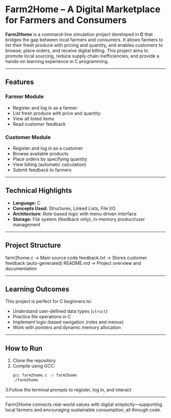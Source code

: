#  Farm2Home – A Digital Marketplace for Farmers and Consumers

**Farm2Home** is a command-line simulation project developed in **C** that bridges the gap between local farmers and consumers. It allows farmers to list their fresh produce with pricing and quantity, and enables customers to browse, place orders, and receive digital billing. This project aims to promote local sourcing, reduce supply chain inefficiencies, and provide a hands-on learning experience in C programming.

---

##  Features

###  Farmer Module
- Register and log in as a farmer
- List fresh produce with price and quantity
- View all listed items
- Read customer feedback

###  Customer Module
- Register and log in as a customer
- Browse available products
- Place orders by specifying quantity
- View billing (automatic calculation)
- Submit feedback to farmers

---

##  Technical Highlights

- **Language:** C  
- **Concepts Used:** Structures, Linked Lists, File I/O  
- **Architecture:** Role-based logic with menu-driven interface  
- **Storage:** File system (feedback only), in-memory product/user management  

---

##  Project Structure
farm2home.c → Main source code
feedback.txt → Stores customer feedback (auto-generated)
README.md → Project overview and documentation

---

##  Learning Outcomes

This project is perfect for C beginners to:
- Understand user-defined data types (`struct`)
- Practice file operations in C
- Implement logic-based navigation (roles and menus)
- Work with pointers and dynamic memory allocation

---

##  How to Run

1. Clone the repository  
2. Compile using GCC:
   ```bash
   gcc farm2home.c -o farm2home
   ./farm2home
3.Follow the terminal prompts to register, log in, and interact

---
Farm2Home connects real-world values with digital simplicity—supporting local farmers and encouraging sustainable consumption, all through code.



